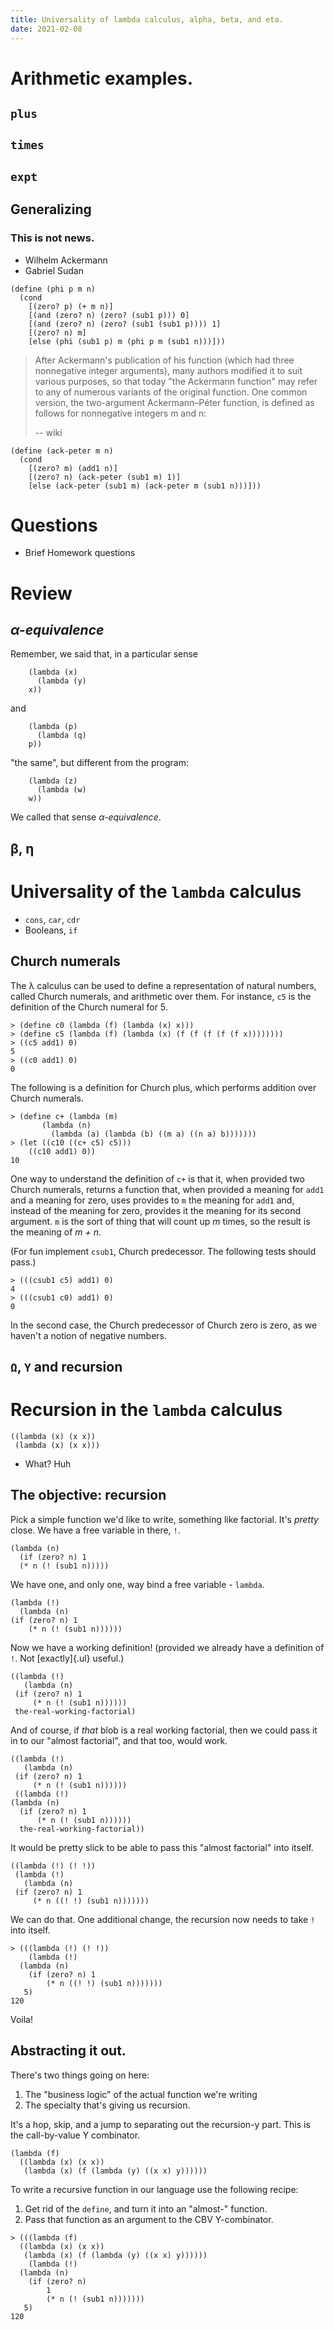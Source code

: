 ```yaml
---
title: Universality of lambda calculus, alpha, beta, and eta.
date: 2021-02-08
---
```



# Arithmetic examples.


## `plus`

## `times`

## `expt` 

## Generalizing 

### This is not news. 

  - Wilhelm Ackermann
  - Gabriel Sudan

```racket
(define (phi p m n)
  (cond
    [(zero? p) (+ m n)]
    [(and (zero? n) (zero? (sub1 p))) 0]
    [(and (zero? n) (zero? (sub1 (sub1 p)))) 1]
    [(zero? n) m]
    [else (phi (sub1 p) m (phi p m (sub1 n)))]))
```

> After Ackermann's publication of his function (which had three
> nonnegative integer arguments), many authors modified it to suit
> various purposes, so that today "the Ackermann function" may refer to
> any of numerous variants of the original function. One common version,
> the two-argument Ackermann–Péter function, is defined as follows for
> nonnegative integers m and n:
>
> -- wiki


```racket
(define (ack-peter m n)
  (cond
    [(zero? m) (add1 n)]
    [(zero? n) (ack-peter (sub1 m) 1)]
    [else (ack-peter (sub1 m) (ack-peter m (sub1 n)))]))
```


# Questions 
  + Brief Homework questions 

# Review 

## *α-equivalence*

Remember, we said that, in a particular sense

```racket
    (lambda (x)
      (lambda (y)
	x))
```

  and 

```racket
    (lambda (p)
      (lambda (q)
	p))
```
  
  "the same", but different from the program:
  
```racket
    (lambda (z)
      (lambda (w)
	w))
```
  
  We called that sense *α-equivalence*.

## β, η

# Universality of the `lambda` calculus

-   `cons`, `car`, `cdr`
-   Booleans, `if`

## Church numerals

The λ calculus can be used to define a representation of natural
numbers, called Church numerals, and arithmetic over them. For instance,
`c5` is the definition of the Church numeral for 5.

```racket
> (define c0 (lambda (f) (lambda (x) x)))
> (define c5 (lambda (f) (lambda (x) (f (f (f (f (f x))))))))
> ((c5 add1) 0)
5
> ((c0 add1) 0)
0
```

The following is a definition for Church plus, which performs addition
over Church numerals.

```racket
> (define c+ (lambda (m) 
       (lambda (n) 
         (lambda (a) (lambda (b) ((m a) ((n a) b)))))))
> (let ((c10 ((c+ c5) c5)))
    ((c10 add1) 0))
10
```

One way to understand the definition of `c+` is that it, when provided
two Church numerals, returns a function that, when provided a meaning
for `add1` and a meaning for zero, uses provides to `m` the meaning for
`add1` and, instead of the meaning for zero, provides it the meaning for
its second argument. `m` is the sort of thing that will count up *m*
times, so the result is the meaning of *m* *+* *n*.

(For fun implement `csub1`, Church predecessor. The following tests
should pass.)

```racket
> (((csub1 c5) add1) 0)
4
> (((csub1 c0) add1) 0)
0
```

In the second case, the Church predecessor of Church zero is zero, as we
haven\'t a notion of negative numbers.

## `Ω`, `Y` and recursion


# Recursion in the `lambda` calculus

```racket
((lambda (x) (x x))
 (lambda (x) (x x)))
```

-   What? Huh

## The objective: recursion

Pick a simple function we\'d like to write, something like factorial.
It\'s *pretty* close. We have a free variable in there, `!`.

```racket
(lambda (n)
  (if (zero? n) 1
  (* n (! (sub1 n)))))
```

We have one, and only one, way bind a free variable - `lambda`.

```racket
(lambda (!)
  (lambda (n)
(if (zero? n) 1
    (* n (! (sub1 n))))))
```

Now we have a working definition! (provided we already have a definition
of `!`. Not [exactly]{.ul} useful.)

```racket
((lambda (!)
   (lambda (n)
 (if (zero? n) 1
     (* n (! (sub1 n))))))
 the-real-working-factorial)
```

And of course, if *that* blob is a real working factorial, then we could
pass it in to our \"almost factorial\", and that too, would work.

```racket
((lambda (!)
   (lambda (n)
 (if (zero? n) 1
     (* n (! (sub1 n))))))
 ((lambda (!)
(lambda (n)
  (if (zero? n) 1
      (* n (! (sub1 n))))))
  the-real-working-factorial))
```

It would be pretty slick to be able to pass this \"almost factorial\"
into itself.

```racket
((lambda (!) (! !))
 (lambda (!)
   (lambda (n)
 (if (zero? n) 1
     (* n ((! !) (sub1 n)))))))
```

We can do that. One additional change, the recursion now needs to take
`!` into itself.

``` {.example}
> (((lambda (!) (! !))
    (lambda (!)
  (lambda (n)
    (if (zero? n) 1
        (* n ((! !) (sub1 n)))))))
   5)
120
```

Voila!

## Abstracting it out.

There\'s two things going on here:

1.  The \"business logic\" of the actual function we\'re writing
2.  The specialty that\'s giving us recursion.

It\'s a hop, skip, and a jump to separating out the recursion-y part.
This is the call-by-value Y combinator.

```racket
(lambda (f)
  ((lambda (x) (x x))
   (lambda (x) (f (lambda (y) ((x x) y))))))
```

To write a recursive function in our language use the following recipe:

1.  Get rid of the `define`, and turn it into an \"almost-\" function.
2.  Pass that function as an argument to the CBV Y-combinator.

```
> (((lambda (f)
  ((lambda (x) (x x))
   (lambda (x) (f (lambda (y) ((x x) y))))))
    (lambda (!)
  (lambda (n)
    (if (zero? n)
        1
        (* n (! (sub1 n)))))))
   5)
120
```
